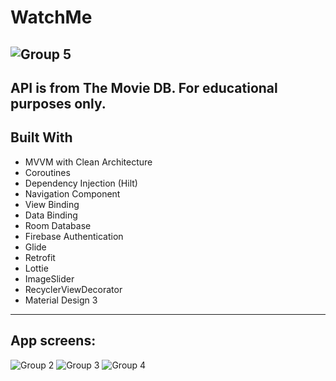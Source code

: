 # WatchMe
![Group 5](https://github.com/Bashirli/WatchMe/assets/109737647/08fa283c-3dcf-49ac-9341-c1e5cede7c3a)
----------------------------------------
 API is from The Movie DB.
For educational purposes only.
---------------------------------------
 Built With
---------------------------------------
- MVVM with Clean Architecture
- Coroutines 
- Dependency Injection (Hilt)
- Navigation Component
- View Binding
- Data Binding
- Room Database
- Firebase Authentication
- Glide
- Retrofit
- Lottie
- ImageSlider
- RecyclerViewDecorator
- Material Design 3
------------------------------------------
App screens:
------------------------------------------
![Group 2](https://github.com/Bashirli/WatchMe/assets/109737647/5b9b68d7-b555-41d3-aa0d-a2d464d9f362)
![Group 3](https://github.com/Bashirli/WatchMe/assets/109737647/24cac41d-13bf-493e-be29-8ce64680e0b8)
![Group 4](https://github.com/Bashirli/WatchMe/assets/109737647/358c8823-02c7-4931-9bd3-729341189b15)

